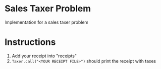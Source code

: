 # Sales Taxer Problem

Implementation for a sales taxer problem


# Instructions

1. Add your receipt into "receipts"
2. `Taxer.call("<YOUR RECEIPT FILE>")` should print the receipt with taxes